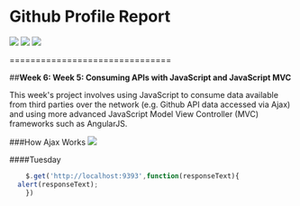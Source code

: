 Github Profile Report 
==============================

<div>
<img src = http://img.shields.io/badge/API-with%20JS-brightgreen.svg>
<img src = http://img.shields.io/badge/more-JS-orange.svg>
<img src = http://img.shields.io/badge/JavaScript-MVC-red.svg>
</div>

===============================


##**Week 6: Week 5: Consuming APIs with JavaScript and JavaScript MVC**

This week's project involves using JavaScript to consume data available from third parties over the network (e.g. Github API data accessed via Ajax) and using more advanced JavaScript Model View Controller (MVC) frameworks such as AngularJS.

###How Ajax Works
<img src = "https://camo.githubusercontent.com/7b1d57ff32fcc77fd5ec8487b44b4d11e9491fe0/687474703a2f2f7777772e636f646570726f6a6563742e636f6d2f4b422f73686f77636173652f466172506f696e74414a41582f414a41585f70726f636573732e6a7067">

####Tuesday

``` javascript
	$.get('http://localhost:9393',function(responseText){
  alert(responseText);
	})

```
